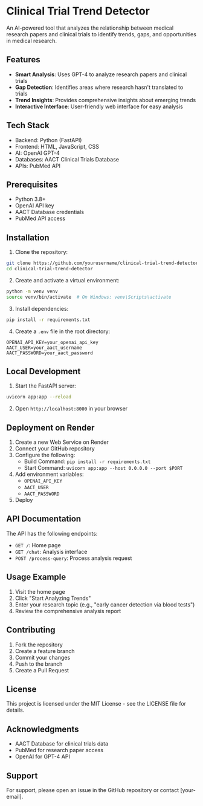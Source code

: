 # Clinical Trial Trend Detector

An AI-powered tool that analyzes the relationship between medical research papers and clinical trials to identify trends, gaps, and opportunities in medical research.

## Features

- **Smart Analysis**: Uses GPT-4 to analyze research papers and clinical trials
- **Gap Detection**: Identifies areas where research hasn't translated to trials
- **Trend Insights**: Provides comprehensive insights about emerging trends
- **Interactive Interface**: User-friendly web interface for easy analysis

## Tech Stack

- Backend: Python (FastAPI)
- Frontend: HTML, JavaScript, CSS
- AI: OpenAI GPT-4
- Databases: AACT Clinical Trials Database
- APIs: PubMed API

## Prerequisites

- Python 3.8+
- OpenAI API key
- AACT Database credentials
- PubMed API access

## Installation

1. Clone the repository:
```bash
git clone https://github.com/yourusername/clinical-trial-trend-detector.git
cd clinical-trial-trend-detector
```

2. Create and activate a virtual environment:
```bash
python -m venv venv
source venv/bin/activate  # On Windows: venv\Scripts\activate
```

3. Install dependencies:
```bash
pip install -r requirements.txt
```

4. Create a `.env` file in the root directory:
```env
OPENAI_API_KEY=your_openai_api_key
AACT_USER=your_aact_username
AACT_PASSWORD=your_aact_password
```

## Local Development

1. Start the FastAPI server:
```bash
uvicorn app:app --reload
```

2. Open `http://localhost:8000` in your browser

## Deployment on Render

1. Create a new Web Service on Render
2. Connect your GitHub repository
3. Configure the following:
   - Build Command: `pip install -r requirements.txt`
   - Start Command: `uvicorn app:app --host 0.0.0.0 --port $PORT`
4. Add environment variables:
   - `OPENAI_API_KEY`
   - `AACT_USER`
   - `AACT_PASSWORD`
5. Deploy

## API Documentation

The API has the following endpoints:

- `GET /`: Home page
- `GET /chat`: Analysis interface
- `POST /process-query`: Process analysis request

## Usage Example

1. Visit the home page
2. Click "Start Analyzing Trends"
3. Enter your research topic (e.g., "early cancer detection via blood tests")
4. Review the comprehensive analysis report

## Contributing

1. Fork the repository
2. Create a feature branch
3. Commit your changes
4. Push to the branch
5. Create a Pull Request

## License

This project is licensed under the MIT License - see the LICENSE file for details.

## Acknowledgments

- AACT Database for clinical trials data
- PubMed for research paper access
- OpenAI for GPT-4 API

## Support

For support, please open an issue in the GitHub repository or contact [your-email]. 
